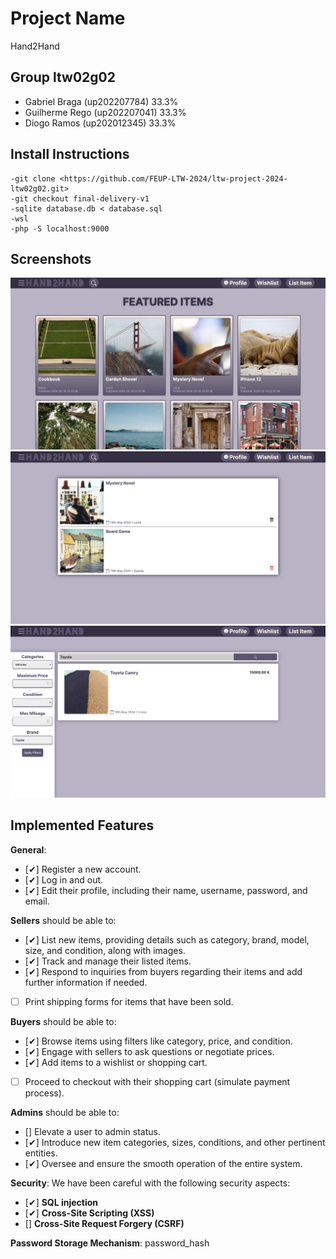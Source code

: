 # Project Name

Hand2Hand

## Group ltw02g02

- Gabriel Braga (up202207784) 33.3%
- Guilherme Rego (up202207041) 33.3%
- Diogo Ramos (up202012345) 33.3%

## Install Instructions

    -git clone <https://github.com/FEUP-LTW-2024/ltw-project-2024-ltw02g02.git>
    -git checkout final-delivery-v1
    -sqlite database.db < database.sql
    -wsl
    -php -S localhost:9000


## Screenshots

![Homepage Picture](screenshots/homepage.png)
![Wishlist Picture](screenshots/wishlist.png)
![Search Picture](screenshots/search.png)

## Implemented Features

**General**:

- [✔] Register a new account.
- [✔] Log in and out.
- [✔] Edit their profile, including their name, username, password, and email.

**Sellers**  should be able to:

- [✔] List new items, providing details such as category, brand, model, size, and condition, along with images.
- [✔] Track and manage their listed items.
- [✔] Respond to inquiries from buyers regarding their items and add further information if needed.
- [ ] Print shipping forms for items that have been sold.

**Buyers**  should be able to:

- [✔] Browse items using filters like category, price, and condition.
- [✔] Engage with sellers to ask questions or negotiate prices.
- [✔] Add items to a wishlist or shopping cart.
- [ ] Proceed to checkout with their shopping cart (simulate payment process).

**Admins**  should be able to:

- [] Elevate a user to admin status.
- [✔] Introduce new item categories, sizes, conditions, and other pertinent entities.
- [✔] Oversee and ensure the smooth operation of the entire system.

**Security**:
We have been careful with the following security aspects:

- [✔] **SQL injection**
- [✔] **Cross-Site Scripting (XSS)**
- [] **Cross-Site Request Forgery (CSRF)**

**Password Storage Mechanism**: password_hash
